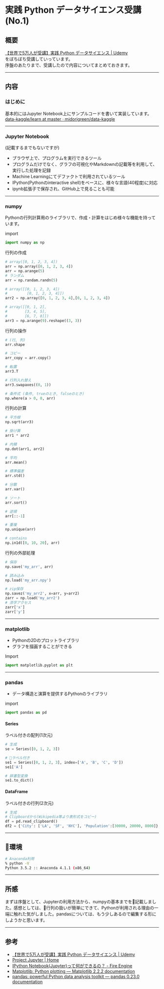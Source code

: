 # 実践 Python データサイエンス受講 (No.1)

## 概要
[【世界で5万人が受講】実践 Python データサイエンス | Udemy](https://www.udemy.com/python-jp/learn/v4/content)   
をぼちぼち受講していっています。  
序盤のあたりまで、受講したので内容についてまとめておきます。  

--------------------------------

## 内容
### はじめに
基本的にはJupyter Notebook上にサンプルコードを書いて実装しています。  
[data-kaggle/learn at master · midorigreen/data-kaggle](https://github.com/midorigreen/data-kaggle/tree/master/learn)

--------------------------------

### Jupyter Notebook
(記載するまでもないですが)

- ブラウザ上で、プログラムを実行できるツール
- プログラムだけでなく、グラフの可視化やMarkdownの記載等を利用して、実行した処理を記録
- Machine Learningにてデファクトで利用されているツール
- IPython(Pythonのinteractive shell)をベースに、様々な言語(40程度)に対応
- ipynb拡張子で保存され、GitHub上で見ることも可能

--------------------------------

### numpy
Pythonの行列計算用のライブラリで、作成・計算をはじめ様々な機能を持っています。

import
```python
import numpy as np
```

行列の作成
```python
# array([0, 1, 2, 3, 4])
arr = np.array([0, 1, 2, 3, 4])
arr = np.arange(5)
# ランダム
arr = np.randam.randn(5)

# array([[0, 1, 2, 3, 4])
#         [0, 1, 2, 3, 4]])
arr2 = np.array([0, 1, 2, 3, 4],[0, 1, 2, 3, 4])

# array([[0, 1, 2],
#        [3, 4, 5],
#        [6, 7, 8]])
arr3 = np.arange(9).reshape((3, 3))
```

行列の操作
```python
# (行, 列)
arr.shape

# コピー
arr_copy = arr.copy()

# 転置
arr3.T

# 行列入れ替え
arr3.swapaxes((0, 1))

# 条件式 (条件, trueのとき, falseのとき)
np.where(a > 0, 0, arr)
```

行列の計算
```python
# 平方根
np.sqrt(arr3)

# 掛け算
arr1 * arr2

# 内積
np.dot(arr1, arr2)

# 平均
arr.mean()

# 標準偏差
arr.std()

# 分散
arr.var()

# ソート
arr.sort()

# 逆順
arr[::-1]

# 重複
np.unique(arr)

# contains
np.in1d([0, 10, 20], arr)
```

行列の外部処理
```python
# 保存
np.save('my_arr', arr)

# 読み込み
np.load('my_arr.npy')

# zip保存
np.savez('my_arr2', x=arr, y=arr2)
zarr = np.load('my_arr2')
# 添字アクセス
zarr['x']
zarr['y']
```

--------------------------------

### matplotlib
- Pythonの2Dのプロットライブラリ
- グラフを描画することができる

Import
```python
import matplotlib.pyplot as plt
```

--------------------------------

### pandas
- データ構造と演算を提供するPythonのライブラリ

import
```python
import pandas as pd
```

#### Series
ラベル付きの配列(1次元)

```python
# 生成
se = Series([0, 1, 2, 3])

# ラベル付き
se1 = Series([0, 1, 2, 3], index=['A', 'B', 'C', 'D'])
se1['A']

# 辞書型変換
se1.to_dict()
```

#### DataFrame
ラベル付きの行列(2次元)

```python
# 生成
# Clipboardから(Wikipedia等より表形式をコピー)
df = pd.read_clipboard()
df2 = {'City': ['LA', 'SF', 'NYC'], 'Population':[30000, 20000, 8000]}
```

--------------------------------

## 環境
```sh
# Anaconda利用
% python -V
Python 3.5.2 :: Anaconda 4.1.1 (x86_64)
```

--------------------------------

## 所感
まずは序盤として、Jupyterの利用方法から、numpyの基本までを記載しました。感想としては、行列の扱いが簡単にできて、Pythonが利用される理由の一端に触れた気がしました。pandasについては、もう少しあるので編集する形にしようかと思います。

--------------------------------

## 参考
- [【世界で5万人が受講】実践 Python データサイエンス | Udemy](https://www.udemy.com/python-jp/learn/v4/content)
- [Project Jupyter | Home](http://jupyter.org/)
- [IPython Notebook(Jupyter)って何ができるの？ - Fire Engine](http://www.hirotsuru.com/entry/2016/05/11/201337#IPython-Notebook%E3%81%A8%E3%81%AF)
- [Matplotlib: Python plotting — Matplotlib 2.2.2 documentation](https://matplotlib.org/)
- [pandas: powerful Python data analysis toolkit — pandas 0.23.0 documentation](http://pandas.pydata.org/pandas-docs/stable/)